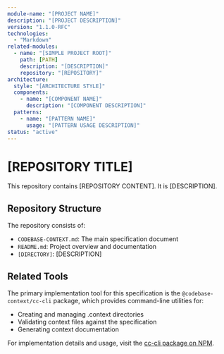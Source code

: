```yaml
---
module-name: "[PROJECT NAME]"
description: "[PROJECT DESCRIPTION]"
version: "1.1.0-RFC"
technologies:
  - "Markdown"
related-modules:
  - name: "[SIMPLE PROJECT ROOT]"
    path: [PATH]
    description: "[DESCRIPTION]"
    repository: "[REPOSITORY]"
architecture:
  style: "[ARCHITECTURE STYLE]"
  components:
    - name: "[COMPONENT NAME]"
      description: "[COMPONENT DESCRIPTION]"
  patterns:
    - name: "[PATTERN NAME]"
      usage: "[PATTERN USAGE DESCRIPTION]" 
status: "active"
---
```


# [REPOSITORY TITLE]

This repository contains [REPOSITORY CONTENT]. It is [DESCRIPTION].

## Repository Structure

The repository consists of:
- `CODEBASE-CONTEXT.md`: The main specification document
- `README.md`: Project overview and documentation
- `[DIRECTORY]`: [DESCRIPTION]

## Related Tools

The primary implementation tool for this specification is the `@codebase-context/cc-cli` package, which provides command-line utilities for:
- Creating and managing .context directories
- Validating context files against the specification
- Generating context documentation

For implementation details and usage, visit the [cc-cli package on NPM](https://www.npmjs.com/package/@codebase-context/cc-cli).
